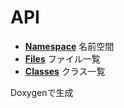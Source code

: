 # API

- **[Namespace](/cpp_robotics/doxybook/namespaces/)**
    名前空間
- **[Files](/cpp_robotics/doxybook/files/)**
    ファイル一覧
- **[Classes](/cpp_robotics/doxybook/classes/)**
    クラス一覧

Doxygenで生成
